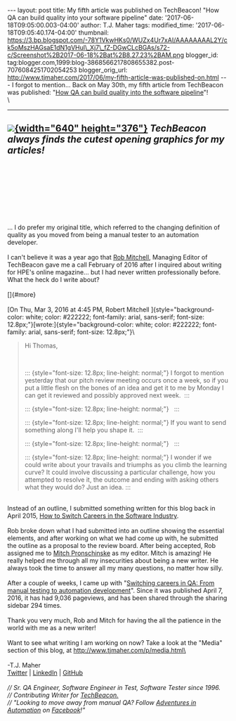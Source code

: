 \-\-- layout: post title: My fifth article was published on TechBeacon!
\"How QA can build quality into your software pipeline\" date:
\'2017-06-18T09:05:00.003-04:00\' author: T.J. Maher tags:
modified\_time: \'2017-06-18T09:05:40.174-04:00\' thumbnail:
https://3.bp.blogspot.com/-78Y1VkwHKs0/WUZx4Ur7xAI/AAAAAAAAL2Y/ck5oMszHAGsaE1dN1gVHul\_Xj7\_fZ-DGwCLcBGAs/s72-c/Screenshot%2B2017-06-18%2Bat%2B8.27.23%2BAM.png
blogger\_id:
tag:blogger.com,1999:blog-3868566217808655382.post-7076084251702054253
blogger\_orig\_url:
http://www.tjmaher.com/2017/06/my-fifth-article-was-published-on.html
\-\-- I forgot to mention\... Back on May 30th, my fifth article from
TechBeacon was published: \"[How QA can build quality into the software
pipeline](https://techbeacon.com/how-qa-can-build-quality-software-development-process)\"!\
\

  --------------------------------------------------------------------------------------------------------------------------------------------------------------------------------------------------------------------------------------------------------------------------------------------------------------------------------------------------------------
   [![](https://3.bp.blogspot.com/-78Y1VkwHKs0/WUZx4Ur7xAI/AAAAAAAAL2Y/ck5oMszHAGsaE1dN1gVHul_Xj7_fZ-DGwCLcBGAs/s640/Screenshot%2B2017-06-18%2Bat%2B8.27.23%2BAM.png){width="640" height="376"}](https://3.bp.blogspot.com/-78Y1VkwHKs0/WUZx4Ur7xAI/AAAAAAAAL2Y/ck5oMszHAGsaE1dN1gVHul_Xj7_fZ-DGwCLcBGAs/s1600/Screenshot%2B2017-06-18%2Bat%2B8.27.23%2BAM.png)
                                                                                                                                              *TechBeacon always finds the cutest opening graphics for my articles!*
  --------------------------------------------------------------------------------------------------------------------------------------------------------------------------------------------------------------------------------------------------------------------------------------------------------------------------------------------------------------

\
\
\
\
\
\
\
\
\... I do prefer my original title, which referred to the changing
definition of quality as you moved from being a manual tester to an
automation developer.\
\
I can\'t believe it was a year ago that [Rob
Mitchell](https://techbeacon.com/contributors/robert-mitchell), Managing
Editor of TechBeacon gave me a call February of 2016 after I inquired
about writing for HPE\'s online magazine\... but I had never written
professionally before. What the heck do I write about?\
\
[]{#more}\
\
[On Thu, Mar 3, 2016 at 4:45 PM, Robert
Mitchell ]{style="background-color: white; color: #222222; font-family: arial, sans-serif; font-size: 12.8px;"}[wrote:]{style="background-color: white; color: #222222; font-family: arial, sans-serif; font-size: 12.8px;"}\

> <div>
>
> Hi Thomas,
>
> </div>
>
> <div>
>
>  
>
> </div>
>
> <div>
>
> ::: {style="font-size: 12.8px; line-height: normal;"}
> I forgot to mention yesterday that our pitch review meeting occurs
> once a week, so if you put a little flesh on the bones of an idea and
> get it to me by Monday I can get it reviewed and possibly approved
> next week. 
> :::
>
> ::: {style="font-size: 12.8px; line-height: normal;"}
>  
> :::
>
> ::: {style="font-size: 12.8px; line-height: normal;"}
> If you want to send something along I\'ll help you shape it. 
> :::
>
> ::: {style="font-size: 12.8px; line-height: normal;"}
>  
> :::
>
> ::: {style="font-size: 12.8px; line-height: normal;"}
> I wonder if we could write about your travails and triumphs as you
> climb the learning curve? It could involve discussing a particular
> challenge, how you attempted to resolve it, the outcome and ending
> with asking others what they would do? Just an idea.
> :::
>
> </div>

\
Instead of an outline, I submitted something written for this blog back
in April 2015, [How to Switch Careers in the Software
Industry](http://www.tjmaher.com/2015/04/how-to-switch-careers-in-software.html).\
\
Rob broke down what I had submitted into an outline showing the
essential elements, and after working on what we had come up with, he
submitted the outline as a proposal to the review board. After being
accepted, Rob assigned me to [Mitch
Pronschinske](https://techbeacon.com/contributors/mitch-pronschinske) as
my editor. Mitch is amazing! He really helped me through all my
insecurities about being a new writer. He always took the time to answer
all my many questions, no matter how silly.\
\
After a couple of weeks, I came up with \"[Switching careers in QA: From
manual testing to automation
development](https://techbeacon.com/switching-careers-qa-manual-testing-automation-development)\".
Since it was published April 7, 2016, it has had 9,036 pageviews, and
has been shared through the sharing sidebar 294 times.\
\
Thank you very much, Rob and Mitch for having the all the patience in
the world with me as a new writer!\
\
Want to see what writing I am working on now? Take a look at the
\"Media\" section of this blog, at http://www.tjmaher.com/p/media.html\
\
\
-T.J. Maher\
[Twitter](https://twitter.com/tjmaher1) \| [LinkedIn](https://www.linkedin.com/in/tjmaher1) \| [GitHub](https://github.com/tjmaher)\
\
*// Sr. QA Engineer, Software Engineer in Test, Software Tester since
1996.\
// Contributing Writer
for [TechBeacon.](http://techbeacon.com/contributors/thomas-maher)\
// \"Looking to move away from manual QA? Follow [Adventures in
Automation](http://www.tjmaher.com/) on
[Facebook](https://www.facebook.com/AdventuresInAutomation/)!\"*
